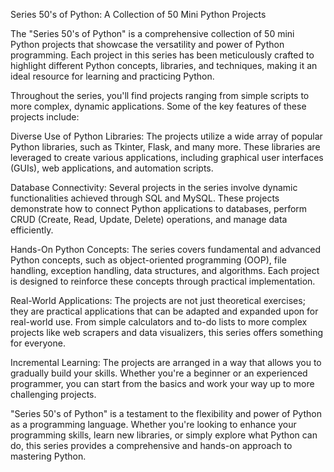 
Series 50's of Python: A Collection of 50 Mini Python Projects

The "Series 50's of Python" is a comprehensive collection of 50 mini Python projects that showcase the versatility and power of Python programming. Each project in this series has been meticulously crafted to highlight different Python concepts, libraries, and techniques, making it an ideal resource for learning and practicing Python.

Throughout the series, you'll find projects ranging from simple scripts to more complex, dynamic applications. Some of the key features of these projects include:

Diverse Use of Python Libraries: The projects utilize a wide array of popular Python libraries, such as Tkinter, Flask, and many more. These libraries are leveraged to create various applications, including graphical user interfaces (GUIs), web applications, and automation scripts.

Database Connectivity: Several projects in the series involve dynamic functionalities achieved through SQL and MySQL. These projects demonstrate how to connect Python applications to databases, perform CRUD (Create, Read, Update, Delete) operations, and manage data efficiently.

Hands-On Python Concepts: The series covers fundamental and advanced Python concepts, such as object-oriented programming (OOP), file handling, exception handling, data structures, and algorithms. Each project is designed to reinforce these concepts through practical implementation.

Real-World Applications: The projects are not just theoretical exercises; they are practical applications that can be adapted and expanded upon for real-world use. From simple calculators and to-do lists to more complex projects like web scrapers and data visualizers, this series offers something for everyone.

Incremental Learning: The projects are arranged in a way that allows you to gradually build your skills. Whether you're a beginner or an experienced programmer, you can start from the basics and work your way up to more challenging projects.

"Series 50's of Python" is a testament to the flexibility and power of Python as a programming language. Whether you're looking to enhance your programming skills, learn new libraries, or simply explore what Python can do, this series provides a comprehensive and hands-on approach to mastering Python.
